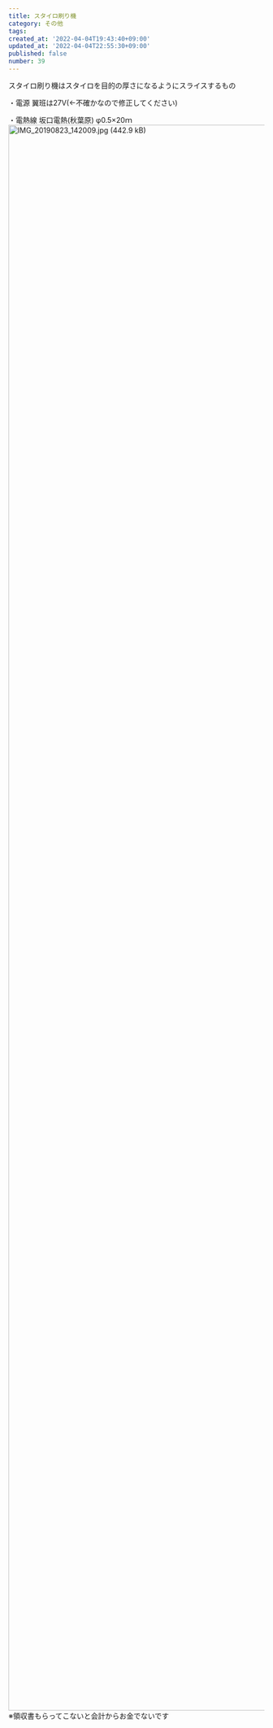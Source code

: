 ```yaml
---
title: スタイロ刷り機
category: その他
tags: 
created_at: '2022-04-04T19:43:40+09:00'
updated_at: '2022-04-04T22:55:30+09:00'
published: false
number: 39
---
```


スタイロ刷り機はスタイロを目的の厚さになるようにスライスするもの

・電源
翼班は27V(←不確かなので修正してください)

・電熱線
坂口電熱(秋葉原)
φ0.5×20ｍ
<img width="3120" alt="IMG_20190823_142009.jpg (442.9 kB)" src="https://img.esa.io/uploads/production/attachments/19339/2022/04/04/114086/130f5c36-4efa-4b2c-af94-9ebff7aebfb8.jpg">
※領収書もらってこないと会計からお金でないです
